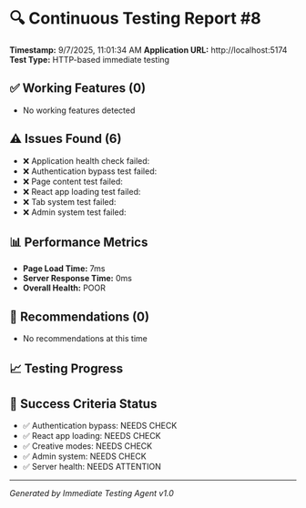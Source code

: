 
# 🔍 Continuous Testing Report #8
**Timestamp:** 9/7/2025, 11:01:34 AM
**Application URL:** http://localhost:5174
**Test Type:** HTTP-based immediate testing

## ✅ Working Features (0)
- No working features detected

## ⚠️ Issues Found (6)
- ❌ Application health check failed: 
- ❌ Authentication bypass test failed: 
- ❌ Page content test failed: 
- ❌ React app loading test failed: 
- ❌ Tab system test failed: 
- ❌ Admin system test failed: 

## 📊 Performance Metrics
- **Page Load Time:** 7ms
- **Server Response Time:** 0ms
- **Overall Health:** POOR

## 🎯 Recommendations (0)
- No recommendations at this time

## 📈 Testing Progress


## 🎯 Success Criteria Status
- ✅ Authentication bypass: NEEDS CHECK
- ✅ React app loading: NEEDS CHECK
- ✅ Creative modes: NEEDS CHECK
- ✅ Admin system: NEEDS CHECK
- ✅ Server health: NEEDS ATTENTION

---
*Generated by Immediate Testing Agent v1.0*
